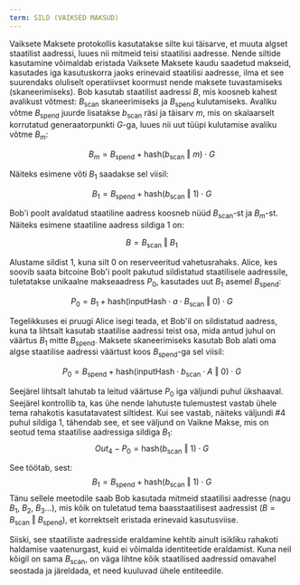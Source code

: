 ```yaml
---
term: SILD (VAIKSED MAKSUD)
---
```


Vaiksete Maksete protokollis kasutatakse silte kui täisarve, et muuta algset staatilist aadressi, luues nii mitmeid teisi staatilisi aadresse. Nende siltide kasutamine võimaldab eristada Vaiksete Maksete kaudu saadetud makseid, kasutades iga kasutuskorra jaoks erinevaid staatilisi aadresse, ilma et see suurendaks oluliselt operatiivset koormust nende maksete tuvastamiseks (skaneerimiseks). Bob kasutab staatilist aadressi $B$, mis koosneb kahest avalikust võtmest: $B_{\text{scan}}$ skaneerimiseks ja $B_{\text{spend}}$ kulutamiseks. Avaliku võtme $B_{\text{spend}}$ juurde lisatakse $b_{\text{scan}}$ räsi ja täisarv $m$, mis on skalaarselt korrutatud generaatorpunkti $G$-ga, luues nii uut tüüpi kulutamise avaliku võtme $B_m$:

$$  B_m = B_{\text{spend}} + \text{hash}(b_{\text{scan}} \text{ ‖ } m) \cdot G  $$

Näiteks esimene võti $B_1$ saadakse sel viisil:

$$  B_1 = B_{\text{spend}} + \text{hash}(b_{\text{scan}} \text{ ‖ } 1) \cdot G  $$

Bob'i poolt avaldatud staatiline aadress koosneb nüüd $B_{\text{scan}}$-st ja $B_m$-st. Näiteks esimene staatiline aadress sildiga $1$ on:

$$ B = B_{\text{scan}} \text{ ‖ } B_1 $$

Alustame sildist $1$, kuna silt $0$ on reserveeritud vahetusrahaks. Alice, kes soovib saata bitcoine Bob'i poolt pakutud sildistatud staatilisele aadressile, tuletatakse unikaalne makseaadress $P_0$, kasutades uut $B_1$ asemel $B_{\text{spend}}$:

$$  P_0 = B_1 + \text{hash}(\text{inputHash} \cdot a \cdot B_{\text{scan}} \text{ ‖ } 0) \cdot G  $$

Tegelikkuses ei pruugi Alice isegi teada, et Bob'il on sildistatud aadress, kuna ta lihtsalt kasutab staatilise aadressi teist osa, mida antud juhul on väärtus $B_1$ mitte $B_{\text{spend}}$. Maksete skaneerimiseks kasutab Bob alati oma algse staatilise aadressi väärtust koos $B_{\text{spend}}$-ga sel viisil:

$$   P_0 = B_{\text{spend}} + \text{hash}(\text{inputHash} \cdot b_{\text{scan}} \cdot A \text{ ‖ } 0) \cdot G  $$

Seejärel lihtsalt lahutab ta leitud väärtuse $P_0$ iga väljundi puhul ükshaaval. Seejärel kontrollib ta, kas ühe nende lahutuste tulemustest vastab ühele tema rahakotis kasutatavatest siltidest. Kui see vastab, näiteks väljundi #4 puhul sildiga $1$, tähendab see, et see väljund on Vaikne Makse, mis on seotud tema staatilise aadressiga sildiga $B_1$:
$$ Out_4 - P_0 = \text{hash}(b_{\text{scan}} \text{ ‖ } 1) \cdot G $$

See töötab, sest:
$$  B_1 = B_{\text{spend}} + \text{hash}(b_{\text{scan}} \text{ ‖ } 1) \cdot G  $$
Tänu sellele meetodile saab Bob kasutada mitmeid staatilisi aadresse (nagu $B_1$, $B_2$, $B_3$...), mis kõik on tuletatud tema baasstaatilisest aadressist ($B = B_{\text{scan}} \text{ ‖ } B_{\text{spend}}$), et korrektselt eristada erinevaid kasutusviise.

Siiski, see staatiliste aadresside eraldamine kehtib ainult isikliku rahakoti haldamise vaatenurgast, kuid ei võimalda identiteetide eraldamist. Kuna neil kõigil on sama $B_{\text{scan}}$, on väga lihtne kõik staatilised aadressid omavahel seostada ja järeldada, et need kuuluvad ühele entiteedile.